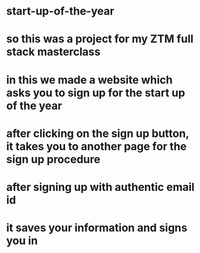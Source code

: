 # start-up-of-the-year
# so this was a project for my ZTM full stack masterclass
# in this we made a website which asks you to sign up for the start up of the year
# after clicking on the sign up button, it takes you to another page for the sign up procedure
# after signing up with authentic email id
# it saves your information and signs you in
